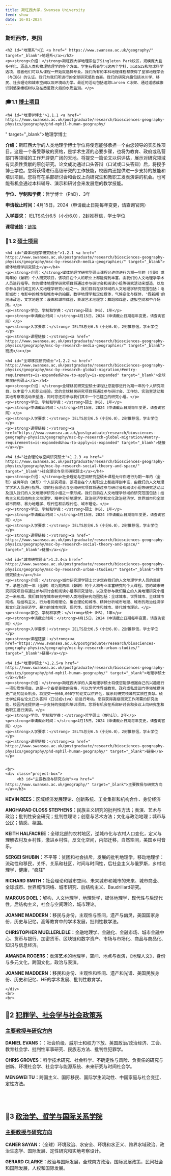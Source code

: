 ```yaml
---
title: 斯旺西大学，Swansea University
feed: show
date: 16-01-2024
---
```


<html lang="zh">
<head>
    <meta charset="UTF-8">
    <title>斯旺西大学，Swansea University）</title>
    <link rel="stylesheet" href="/assets/css/CSS.css">
</head>
<body>
    <h3>斯旺西市，英国</h3>

    <h2 id="地理系">🏫1 <a href=" https://www.swansea.ac.uk/geography/" target="_blank">地理系</a></h2>
    <p><strong>介绍：</strong>斯旺西大学地理系位于Singleton Park校区，规模庞大且多样化，涵盖人类和物理地理学的各个方面。学生有机会学习这两个学科，以及GIS和地球科学选项，或者他们可以从课程一开始就选择专业。我们所有的本科地理课程都获得了皇家地理学会（与IBG）的认证。我们为我们所进行的全球研究感到自豪。我们的研究兴趣包括冰川学、移民、社会理论和城市空间以及环境动力学。最近的活动包括追踪Larsen C冰架、通过遥感成像识别感染橄榄树以及在悉尼野火后的水质监测。</p>

<h3 id="博士项目">🎓1.1 <a href=" https://www.swansea.ac.uk/postgraduate/research/biosciences-geography-physics/geography/phd-mphil-human-geography/" target="_blank">博士项目</a></h3>

    <h4 id="地理学博士">1.1.1 <a href=" https://www.swansea.ac.uk/postgraduate/research/biosciences-geography-physics/geography/phd-mphil-human-geography/
" target="_blank">地理学博士</a></h4>
    <p><strong>介绍：</strong>斯旺西大学的人类地理学博士学位将使您能够承担一个由您领导的实质性项目。这是一个备受尊敬的资格，是学术生涯的必要步骤，也将为教育、政府或私营部门等领域的工作开辟更广阔的天地。将提交一篇论文以供评估，展示对研究领域有实质性贡献的原创研究。论文成功通过口头答辩（口试或口头答辩）后，将授予博士学位。您将获得进行高级研究的工作技能，校园内还提供进一步支持的技能和培训项目。您将有在系部研讨会和会议上向研究生和教职工发表演讲的机会。也可能有机会通过本科辅导、演示和研讨会来发展您的教学技能。</p>
    <p><strong>学位、学制和学费：</strong>哲学博士（PhD）、3年</p>
    <p><strong>申请截止时间：</strong>4月15日，2024（申请截止日期每年变更，请查询官网）</p>
    <p><strong>入学要求：</strong> IELTS总分6.5（小分6.0），2封推荐信，学士学位</p>
    <p><strong>课程链接：</strong><a href=" https://www.swansea.ac.uk/postgraduate/research/biosciences-geography-physics/geography/phd-mphil-human-geography/" target="_blank">链接</a></p>


<h3 id="硕士项目">📖1.2 <a href=" https://www.swansea.ac.uk/geography/" target="_blank">硕士项目</a></h3>

    <h4 id="媒体地理学研究硕士">1.2.1 <a href=" https://www.swansea.ac.uk/postgraduate/research/biosciences-geography-physics/geography/msc-by-research-media-geographies/" target="_blank">媒体地理学研究硕士</a></h4>
    <p><strong>介绍：</strong>媒体地理学研究型硕士课程允许你进行为期一年的（全职）或两年的（兼职）个人研究项目，该项目在个人和职业上都能得到丰富，由我们的人文地理学学术人员进行指导。你的媒体地理学研究项目将通过参与研讨会和阅读小组等研究活动来塑造，以及你参与我们成立的人文地理学研究小组之一。我们目前在该领域的人文地理学研究范围包括：电影城市：电影中的城市和城市中的拍摄，数字地理学和定位媒体，气候变化与媒体，'假新闻'的地缘政治，文学地理学：漫画和城市体验，表演艺术地理学：舞蹈和戏剧，虚拟空间和中介场所。</p>
    <p><strong>学位、学制和学费：</strong>硕士（MS）、1年</p>
    <p><strong>申请截止时间：</strong>4月15日，2024（申请截止日期每年变更，请查询官网）</p>
    <p><strong>入学要求：</strong> IELTS总分6.5（小分6.0），2封推荐信，学士学位</p>
    <p><strong>课程链接：</strong><a href=" https://www.swansea.ac.uk/postgraduate/research/biosciences-geography-physics/geography/msc-by-research-media-geographies/" target="_blank">链接</a></p>

    <h4 id="全球移民研究硕士">1.2.2 <a href=" https://www.swansea.ac.uk/postgraduate/research/biosciences-geography-physics/geography/msc-by-research-global-migration/#entry-requirements=is-expanded&how-to-apply=is-expanded" target="_blank">全球移民研究硕士</a></h4>
    <p><strong>介绍：</strong>全球移民研究型硕士课程让您能够进行为期一年的个人研究项目，以丰富个人和职业经验。您的全球移民研究项目将通过参与研讨会、工作坊、实验室活动和实地考察等活动来塑造，同时您还将参与我们其中一个已建立的研究小组。</p>
    <p><strong>学位、学制和学费：</strong>硕士（MS）、1年</p>
    <p><strong>申请截止时间：</strong>4月15日，2024（申请截止日期每年变更，请查询官网）</p>
    <p><strong>入学要求：</strong> IELTS总分6.5（小分6.0），2封推荐信，学士学位</p>
    <p><strong>课程链接：</strong><a href="https://www.swansea.ac.uk/postgraduate/research/biosciences-geography-physics/geography/msc-by-research-global-migration/#entry-requirements=is-expanded&how-to-apply=is-expanded" target="_blank">链接</a></p>

    <h4 id="社会理论与空间研究硕士">1.2.3 <a href=" https://www.swansea.ac.uk/postgraduate/research/biosciences-geography-physics/geography/msc-by-research-social-theory-and-space/" target="_blank">社会理论与空间研究硕士</a></h4>
    <p><strong>介绍：</strong>社会理论与空间研究型硕士课程允许你进行为期一年的（全职）或两年的（兼职）个人研究项目，该项目在个人和职业上都能得到丰富，由我们的人文地理学学术人员进行指导。你的社会理论与空间研究项目将通过参与研讨会和阅读小组等研究活动以及加入我们的人文地理学研究小组之一来形成。我们目前在人文地理学领域的研究范围包括：结构主义和后结构主义地理学、精神分析地理学、政治经济学和文化政治经济学、世界城市和全球城市网络、暴力地理学、现代性和后现代性、城市理论。</p>
    <p><strong>学位、学制和学费：</strong>硕士（MS）、1年</p>
    <p><strong>申请截止时间：</strong>4月15日，2024（申请截止日期每年变更，请查询官网）</p>
    <p><strong>入学要求：</strong> IELTS总分6.5（小分6.0），2封推荐信，学士学位</p>
    <p><strong>课程链接：</strong><a href=" https://www.swansea.ac.uk/postgraduate/research/biosciences-geography-physics/geography/msc-by-research-social-theory-and-space/" target="_blank">链接</a></p>

    <h4 id="城市研究硕士">1.2.4<a href=" https://www.swansea.ac.uk/postgraduate/research/biosciences-geography-physics/geography/msc-by-research-urban-studies/" target="_blank">城市研究硕士</a></h4>
    <p><strong>介绍：</strong>城市研究理学硕士允许您在我们的人文地理学术人员的监督下，承担为期一年（全职）或为期两年（兼职）的个人和专业丰富研究的个人课程。您的城市研究研究项目将通过参与研讨会和阅读小组等研究活动，以及您参与我们建立的人类地理研究小组之一来形成。我们目前在城市研究中的人类地理研究范围包括：全球城市、世界城市、全球城市网络、后结构主义、行为者网络理论、集合理论和城市、精神分析城市地理、城市的政治经济学和文化政治经济学、暴力的城市地理、现代性、后现代性和城市、替代城市理论。</p>
    <p><strong>学位、学制和学费：</strong>硕士（MS）、1年</p>
    <p><strong>申请截止时间：</strong>4月15日，2024（申请截止日期每年变更，请查询官网）</p>
    <p><strong>入学要求：</strong> IELTS总分6.5（小分6.0），2封推荐信，学士学位</p>
    <p><strong>课程链接：</strong><a href="https://www.swansea.ac.uk/postgraduate/research/biosciences-geography-physics/geography/msc-by-research-urban-studies/" target="_blank">链接</a></p>

    <h4 id="地理学硕士">1.2.5<a href=" https://www.swansea.ac.uk/postgraduate/research/biosciences-geography-physics/geography/phd-mphil-human-geography/" target="_blank">地理学硕士</a></h4>
    <p><strong>介绍：</strong>斯旺西大学的人类地理学硕士将使您能够根据自己的兴趣进行一项实质性项目。这是一个备受尊敬的资格，可以为学术界或教育、政府或私营部门等领域提供更广泛的就业机会。将提交一份60,000字的论文以供评估，展示对研究领域的实质性贡献。硕士学位将在论文口头答辩（口试或viva）后进行考核。您将获得高级研究工作所需的研究技能，校园内还提供进一步支持的技能和培训项目。您将有机会在系部研讨会和会议上向研究生和教职工进行演讲。</p>
    <p><strong>学位、学制和学费：</strong>哲学硕士（MPhil）、2年</p>
    <p><strong>申请截止时间：</strong>4月15日，2024（申请截止日期每年变更，请查询官网）</p>
    <p><strong>入学要求：</strong> IELTS总分6.5（小分6.0），2封推荐信，学士学位</p>
    <p><strong>课程链接：</strong><a href=" https://www.swansea.ac.uk/postgraduate/research/biosciences-geography-physics/geography/phd-mphil-human-geography/" target="_blank">链接</a></p>

   
    <br>
    <div class="project-box">
         <h3 id="主要教授与研究方向"><a href=" https://www.swansea.ac.uk/geography/" target="_blank">主要教授与研究方向</a></h3>
<p><strong> KEVIN REES：</strong>区域经济发展理论、创新系统、工业集群和机构合作、身份经济</p>
        <p><strong> ANGHARAD CLOSS STEPHENS：</strong>民族主义研究的批判性方法；表演、艺术与政治；批判性安全研究；批判性理论；创意与艺术方法；文化与政治地理；城市与公民；情感、氛围。</p>
        <p><strong> KEITH HALFACREE：</strong>全球北部的农村地区，逆城市化与农村人口变化，定义与理解农村及乡村性，激进乡村性，反文化空间，内部迁移，自然空间，美国乡村音乐。 </p>
<p><strong> SERGEI SHUBIN：</strong>不平等：贫困和社会排斥，发展的批判地理学，移动地理学：流动性和移民，关怀、关系和社区，时间与时间性，后社会主义与俄罗斯，乡村地理学，健康，“疯狂” </p>
        <p><strong> RICHARD SMITH：</strong>社会理论和城市空间、未来城市和城市的未来、城市商业、全球城市、世界城市网络、城市研究、后结构主义、Baudrillard研究。</p>
        <p><strong> MARCUS DOEL：</strong>解构，人文地理学，地理哲学，媒体地理学，现代性与后现代性，后结构主义，社会与空间理论，城市理论。</p>
        <p><strong> JOANNE MADDERN：</strong>移民与身份，主观性与空间，遗产与幽灵，美国国家身份，历史与记忆，高等教育中的学术发展，批判性教学法。</p>
<p><strong> CHRISTOPHER MUELLERLEILE：</strong>金融地理学、金融化、金融市场、城市金融中心、货币与银行、加密货币、区块链和数字资产、市场与市场化、商品与商品化、知识与信息经济。</p>
        <p><strong> AMANDA ROGERS：</strong>表演艺术的地理学，空间、地点与表演，《地理人文》，身份与多元文化，跨国文化，政治与表演。</p>
        <p><strong> JOANNE MADDERN：</strong>移民和身份、主观性和空间、遗产和光谱、美国民族身份、历史和记忆、HE的学术发展、批判性教育学。</p>

    </div>
    <br>
    <br>

<h2 id="犯罪学、社会学与社会政策系">🏫2 <a href=" https://www.swansea.ac.uk/criminology-sociology-social-policy/" target="_blank">犯罪学、社会学与社会政策系</a></h2>

<div class="project-box">
         <h3 id="主要教授与研究方向"><a href=" https://www.swansea.ac.uk/criminology-sociology-social-policy/" target="_blank">主要教授与研究方向</a></h3>
<p><strong> DANIEL EVANS：</strong>：社会阶级、威尔士和权力下放、英国政治/政治经济、工会、教育社会学、批判性军事研究、民族志方法、批判性犯罪学。</p>
        <p><strong> CHRIS GROVES：</strong>科学技术研究、社会科学、不确定性与风险、负责任的研究与创新、环境社会学、社会学与能源系统、未来研究与时间社会学。</p>
        <p><strong> MENGWEI TU：</strong>跨国主义、国际移民、国际学生流动性、中国家庭与社会变迁、定性方法。</p>
 </div>
<br>
<br>

<h2 id="政治学、哲学与国际关系学院">🏫3 <a href="院系主页链接" target="_blank">政治学、哲学与国际关系学院</a></h2>

<div class="project-box">
         <h3 id="主要教授与研究方向"><a href="faculty链接" target="_blank">主要教授与研究方向</a></h3>
<p><strong> CANER SAYAN：</strong>（全球）环境政治、水安全、环境和水正义、跨界水域政治、政治生态学、国际发展、定性研究和实地考察设计。</p>
        <p><strong> GERARD CLARKE：</strong>政治与国际发展，全球南方政治，国际发展政策，民间社会和国际发展，人权和国际发展。</p>
</div>

</body>
</html>

